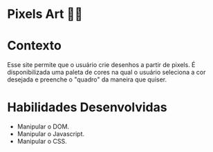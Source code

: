 # Pixels Art 👨‍🎨

# Contexto
Esse site permite que o usuário crie desenhos a partir de pixels. É disponibilizada uma paleta de cores na qual o usuário seleciona a cor desejada e preenche o "quadro" da maneira que quiser.

# Habilidades Desenvolvidas

- Manipular o DOM.
- Manipular o Javascript.
- Manipular o CSS.

<!--
 ## Técnologias usadas
--> 

